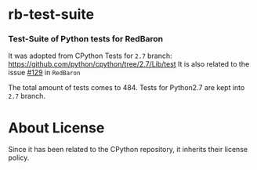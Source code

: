 # rb-test-suite
### Test-Suite of Python tests for RedBaron

It was adopted from CPython Tests for `2.7` branch: https://github.com/python/cpython/tree/2.7/Lib/test
It is also related to the issue [#129](https://github.com/PyCQA/redbaron/issues/129) in `RedBaron`

The total amount of tests comes to 484.
Tests for Python2.7 are kept into `2.7` branch. 


# About License
Since it has been related to the CPython repository, it inherits their license policy.

